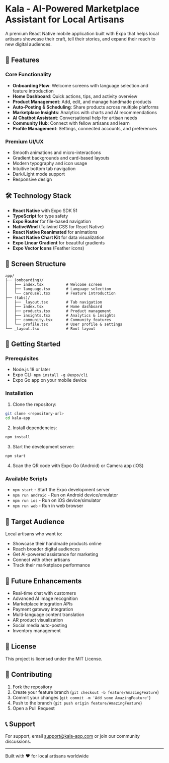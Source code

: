 # Kala - AI-Powered Marketplace Assistant for Local Artisans

A premium React Native mobile application built with Expo that helps local artisans showcase their craft, tell their stories, and expand their reach to new digital audiences.

## 🎨 Features

### Core Functionality
- **Onboarding Flow**: Welcome screens with language selection and feature introduction
- **Home Dashboard**: Quick actions, tips, and activity overview
- **Product Management**: Add, edit, and manage handmade products
- **Auto-Posting & Scheduling**: Share products across multiple platforms
- **Marketplace Insights**: Analytics with charts and AI recommendations
- **AI Chatbot Assistant**: Conversational help for artisan needs
- **Community Hub**: Connect with fellow artisans and learn
- **Profile Management**: Settings, connected accounts, and preferences

### Premium UI/UX
- Smooth animations and micro-interactions
- Gradient backgrounds and card-based layouts
- Modern typography and icon usage
- Intuitive bottom tab navigation
- Dark/Light mode support
- Responsive design

## 🛠 Technology Stack

- **React Native** with Expo SDK 51
- **TypeScript** for type safety
- **Expo Router** for file-based navigation
- **NativeWind** (Tailwind CSS for React Native)
- **React Native Reanimated** for animations
- **React Native Chart Kit** for data visualization
- **Expo Linear Gradient** for beautiful gradients
- **Expo Vector Icons** (Feather icons)

## 📱 Screen Structure

```
app/
├── (onboarding)/
│   ├── index.tsx          # Welcome screen
│   ├── language.tsx       # Language selection
│   └── carousel.tsx       # Feature introduction
├── (tabs)/
│   ├── _layout.tsx        # Tab navigation
│   ├── index.tsx          # Home dashboard
│   ├── products.tsx       # Product management
│   ├── insights.tsx       # Analytics & insights
│   ├── community.tsx      # Community features
│   └── profile.tsx        # User profile & settings
└── _layout.tsx            # Root layout
```

## 🚀 Getting Started

### Prerequisites
- Node.js 18 or later
- Expo CLI: `npm install -g @expo/cli`
- Expo Go app on your mobile device

### Installation

1. Clone the repository:
```bash
git clone <repository-url>
cd kala-app
```

2. Install dependencies:
```bash
npm install
```

3. Start the development server:
```bash
npm start
```

4. Scan the QR code with Expo Go (Android) or Camera app (iOS)

### Available Scripts

- `npm start` - Start the Expo development server
- `npm run android` - Run on Android device/emulator
- `npm run ios` - Run on iOS device/simulator
- `npm run web` - Run in web browser

## 🎯 Target Audience

Local artisans who want to:
- Showcase their handmade products online
- Reach broader digital audiences
- Get AI-powered assistance for marketing
- Connect with other artisans
- Track their marketplace performance

## 🔮 Future Enhancements

- Real-time chat with customers
- Advanced AI image recognition
- Marketplace integration APIs
- Payment gateway integration
- Multi-language content translation
- AR product visualization
- Social media auto-posting
- Inventory management

## 📄 License

This project is licensed under the MIT License.

## 🤝 Contributing

1. Fork the repository
2. Create your feature branch (`git checkout -b feature/AmazingFeature`)
3. Commit your changes (`git commit -m 'Add some AmazingFeature'`)
4. Push to the branch (`git push origin feature/AmazingFeature`)
5. Open a Pull Request

## 📞 Support

For support, email support@kala-app.com or join our community discussions.

---

Built with ❤️ for local artisans worldwide

